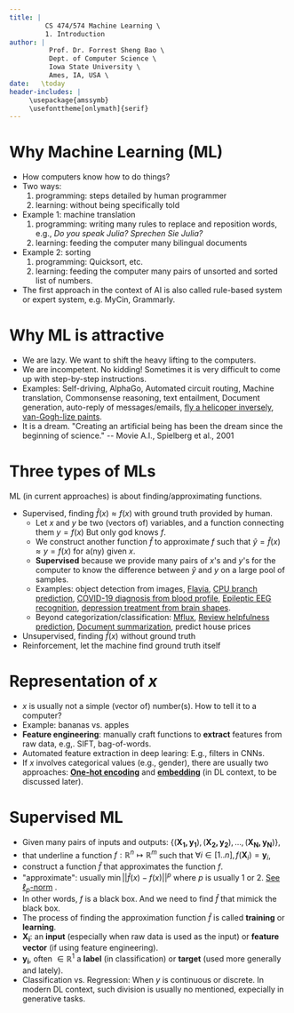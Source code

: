 ```yaml
---
title: | 
         CS 474/574 Machine Learning \
         1. Introduction
author: |
          Prof. Dr. Forrest Sheng Bao \
          Dept. of Computer Science \
          Iowa State University \
          Ames, IA, USA \
date:   \today
header-includes: |
     \usepackage{amssymb}
     \usefonttheme[onlymath]{serif}
---
```


# Why Machine Learning (ML)

- How computers know how to do things?
- Two ways:
    1. programming: steps detailed by human programmer
    2. learning: without being specifically told 
- Example 1: machine translation
    1. programming: writing many rules to replace and reposition words, e.g., 
    _Do you speak Julia?_ _Sprechen Sie Julia?_   
    2. learning: feeding the computer many bilingual documents 
- Example 2: sorting 
    1. programming: Quicksort, etc. 
    2. learning: feeding the computer many pairs of unsorted and sorted list of numbers. 
- The first approach in the context of AI is also called rule-based system or expert system, e.g. MyCin, Grammarly. 

# Why ML is attractive

- We are lazy. We want to shift the heavy lifting to the computers. 
- We are incompetent. No kidding! Sometimes it is very difficult to come up with step-by-step instructions. 
- Examples: Self-driving, AlphaGo, Automated circuit routing, Machine translation, Commonsense reasoning, text entailment, Document generation, auto-reply of messages/emails, [fly a helicoper inversely](https://www.youtube.com/watch?v=M-QUkgk3HyE), [van-Gogh-lize paints](https://blogs.nvidia.com/blog/2016/05/25/deep-learning-paints-videos/). 
- It is a dream. "Creating an artificial being has been the dream since the beginning of science." -- Movie A.I., Spielberg et al., 2001

# Three types of MLs

ML (in current approaches) is about finding/approximating functions. 

- Supervised, finding $\hat{f}(x) \approx f(x)$ with ground truth provided by human. 
    * Let $x$ and $y$ be two (vectors of) variables, and a function connecting them $y = f(x)$ But only god knows $f$. 
    * We construct another function $\hat{f}$ to approximate $f$ such that $\hat{y} = \hat{f}(x) \approx y = f(x)$ for a(ny) given $x$. 
    * **Supervised** because we  provide many pairs of $x$'s and $y$'s for the computer to know the difference between $\hat{y}$ and $y$ on a large pool of samples. 
    * Examples: object detection from images, [Flavia](http://flavia.sourceforge.net/), [CPU branch prediction](https://www.electronicdesign.com/technologies/microprocessors/article/21802106/ai-helps-amds-ryzen-take-on-intel),  [COVID-19 diagnosis from blood profile](https://arxiv.org/abs/2005.06546), [Epileptic EEG recognition](https://www.technologyreview.com/2009/04/29/213440/a-neural-net-that-diagnoses-epilepsy/), [depression treatment from brain shapes](https://mfr.osf.io/render?url=https://osf.io/b58jr/?action=download%26mode=render).
    * Beyond categorization/classification: [Mflux](https://journals.plos.org/ploscompbiol/article?id=10.1371/journal.pcbi.1004838), [Review helpfulness prediction](https://www.aclweb.org/anthology/P15-2007.pdf), [Document summarization](https://www.aclweb.org/anthology/E17-2112.pdf), predict house prices
- Unsupervised, finding $\hat{f}(x)$ without ground truth
- Reinforcement, let the machine find ground truth itself

# Representation of $x$

- $x$ is usually not a simple (vector of) number(s). How to tell it to a computer? 
- Example: bananas vs. apples
- **Feature engineering**: manually craft functions to **extract** features from raw data, e.g,. SIFT, bag-of-words. 
- Automated feature extraction in deep learing: E.g., filters in CNNs. 
- If $x$ involves categorical values (e.g., gender), there are usually two approaches: [**One-hot encoding**](https://scikit-learn.org/stable/modules/generated/sklearn.preprocessing.OneHotEncoder.html) and [**embedding**]() (in DL context, to be discussed later). 

# Supervised ML
- Given many pairs of inputs and outputs: $\{(\mathbf{X_1, y_1}), (\mathbf{X_2, y_2}), \dots, (\mathbf{X_N, y_N})\}$, 
- that underline a function $f:\mathbb{R}^n \mapsto \mathbb{R}^m$ such that $\forall i \in [1..n], f(\mathbf{X}_i)=\mathbf{y}_i$, 
- construct a function $\hat{f}$ that approximates the function $f$. 
- "approximate": usually $\min || \hat{f}(x) - f(x)||^{p}$ where $p$ is usually 1 or 2. [See $\ell_p$-norm](https://en.wikipedia.org/wiki/Norm_(mathematics)) . 
- In other words, $f$ is a black box. And we need to find $\hat{f}$ that mimick the black box. 
- The process of finding the approximation function $\hat{f}$ is called **training** or **learning**. 
- $\mathbf{X_i}$: an **input** (especially when raw data is used as the input) or **feature vector** (if using feature engineering). 
- $\mathbf{y_i}$, often $\in \mathbb{R}^1$ a **label** (in classification) or **target** (used more generally and lately). 
- Classification vs. Regression: When $y$ is continuous or discrete. In modern DL context, such division is usually no mentioned, expecially in generative tasks. 
